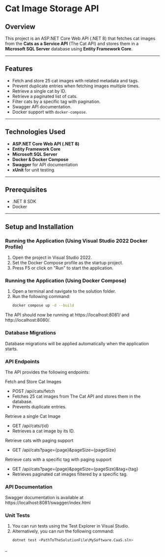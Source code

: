 # Cat Image Storage API

## Overview

This project is an ASP.NET Core Web API (.NET 8) that fetches cat images from the **Cats as a Service API** (The Cat API) and stores them in a **Microsoft SQL Server** database using **Entity Framework Core**.

---

## Features

- Fetch and store 25 cat images with related metadata and tags.
- Prevent duplicate entries when fetching images multiple times.
- Retrieve a single cat by ID.
- Retrieve a paginated list of cats.
- Filter cats by a specific tag with pagination.
- Swagger API documentation.
- Docker support with `docker-compose`.

---

## Technologies Used

- **ASP.NET Core Web API (.NET 8)**
- **Entity Framework Core**
- **Microsoft SQL Server**
- **Docker & Docker Compose**
- **Swagger** for API documentation
- **xUnit** for unit testing

---

## Prerequisites

- .NET 8 SDK
- Docker

---

## Setup and Installation

### Running the Application (Using Visual Studio 2022 Docker Profile)

1. Open the project in Visual Studio 2022.
2. Set the Docker Compose profile as the startup project.
3. Press F5 or click on "Run" to start the application.

### Running the Application (Using Docker Compose)

1. Open a terminal and navigate to the solution folder.
2. Run the following command:
   ```bash
   docker compose up -d --build

The API should now be running at https://localhost:8081/ and http://localhost:8080/.

### Database Migrations

Database migrations will be applied automatically when the application starts.

### API Endpoints

The API provides the following endpoints:

Fetch and Store Cat Images
- POST /api/cats/fetch
- Fetches 25 cat images from The Cat API and stores them in the database.
- Prevents duplicate entries.

Retrieve a single Cat Image
- GET /api/cats/{id}
- Retrieves a cat image by its ID.

Retrieve cats with paging support
- GET /api/cats?page={page}&pageSize={pageSize}

Retrieve cats with a specific tag with paging support
- GET /api/cats?page={page}&pageSize={pageSize}&tag={tag}
- Retrieves paginated cat images filtered by a specific tag.

### API Documentation

Swagger documentation is available at https://localhost:8081/swagger/index.html

### Unit Tests

1. You can run tests using the Test Explorer in Visual Studio.
2. Alternatively, you can run the following command:
   ```bash
   dotnet test <PathToTheSolutionFile\MySoftware.CaaS.sln>
_


